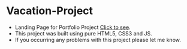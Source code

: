 # Vacation-Project
- Landing Page for Portfolio Project [Click to see](https://raulzvulunov.github.io/Vacation-Project/).
- This project was built using pure HTML5, CSS3 and JS.
- If you occurring any problems with this project please let me know.
